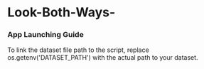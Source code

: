 # Look-Both-Ways-
### App Launching Guide
To link the dataset file path to the script, replace os.getenv('DATASET_PATH') with the actual
path to your dataset. 